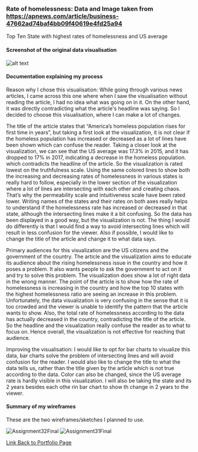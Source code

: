 
### Rate of homelessness: Data and Image taken from https://apnews.com/article/business-47662ad74baf4bb09f40619e4fd25a94 

Top Ten State with highest rates of homelessness and US average

#### Screenshot of the original data visualisation

![alt text](https://storage.googleapis.com/afs-prod/media/b2df393c7e2146ff85c9a3ad884a370e/1000.jpeg)

#### Documentation explaining my process

Reason why I chose this visualisation:
While going through various news articles, I came across this one where when I saw the visualisation without reading the article, I had no idea what was going on in it. On the other hand, it was directly contradicting what the article's headline was saying. So I decided to choose this visualisation, where I can make a lot of changes.

The title of the article states that “America’s homeless population rises for first time in years”, but taking a first look at the visualization, it is not clear if the homeless population has increased or decreased as a lot of lines have been shown which can confuse the reader. Taking a closer look at the visualization, we can see that the US average was 17.3% in 2015, and it has dropped to 17% in 2017, indicating a decrease in the homeless population. which contradicts the headline of the article. So the visualization is rated lowest on the truthfulness scale.
Using the same colored lines to show both the increasing and decreasing rates of homelessness in various states is really hard to follow, especially in the lower section of the visualization where a lot of lines are intersecting with each other and creating chaos. That’s why the permeability scale and intuitiveness scale have been rated lower.
Writing names of the states and their rates on both axes really helps to understand if the homelessness rate has increased or decreased in that state, although the intersecting lines make it a bit confusing. So the data has been displayed in a good way, but the visualization is not.
The thing I would do differently is that I would find a way to avoid intersecting lines which will result in less confusion for the viewer. Also if possible, I would like to change the title of the article and change it to what data says.

Primary audiences for this visualization are the US citizens and the government of the country. The article and the visualization aims to educate its audience about the rising homelessness issue in the country and how it poses a problem. It also wants people to ask the government to act on it and try to solve this problem. 
The visualization does show a lot of right data in the wrong manner. The point of the article is to show how the rate of homelessness is increasing in the country and how the top 10 states with the highest homelessness ratio are seeing an increase in this problem. Unfortunately, the data visualization is very confusing in the sense that it is too crowded and the viewer is unable to identify the pattern that the article wants to show. Also, the total rate of homelessness according to the data has actually decreased in the country, contradicting the title of the article. So the headline and the visualization really confuse the reader as to what to focus on. Hence overall, the visualization is not effective for reaching that audience.

Improving the visualisation:
I would like to opt for bar charts to visualize this data, bar charts solve the problem of intersecting lines and will avoid confusion for the reader. I would also like to change the title to what the data tells us, rather than the title given by the article which is not true according to the data. Color can also be changed, since the US average rate is hardly visible in this visualization.
I will also be taking the state and its 2 years besides each othe rin bar chart to show th change in 2 years to the viewer.

#### Summary of my wireframes

These are the two wireframes/sketches I planned to use.

![Assignment32Final](https://user-images.githubusercontent.com/112986330/191380137-1dd799df-4ea4-4b39-8b7d-4d83e81cb7ac.jpeg)
![Assignment31Final](https://user-images.githubusercontent.com/112986330/191380169-f124df59-6a2e-44a8-9746-d82d21f53517.jpeg)








[Link Back to Portfolio Page](https://shubham-prabhu.github.io/portfolio/)
